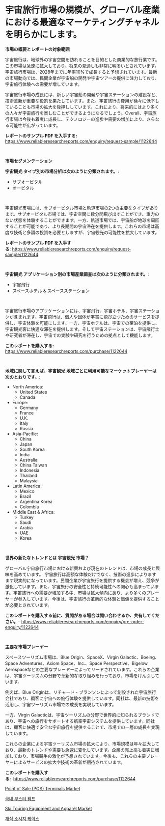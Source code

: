 <p><h1>宇宙旅行市場の規模が、グローバル産業における最適なマーケティングチャネルを明らかにします。</h1></p><p><strong>市場の概要とレポートの対象範囲</strong></p>
<p><p>宇宙旅行は、地球外の宇宙空間を訪れることを目的とした商業的な旅行業です。この市場は急速に拡大しており、将来の見通しも非常に明るいとされています。宇宙旅行市場は、2028年までに年率10%で成長すると予想されています。最新の市場動向では、民間企業が宇宙船の開発や宇宙ツアーの提供に注力しており、宇宙旅行体験への需要が増しています。</p><p>宇宙旅行市場の成長には、新しい宇宙船の開発や宇宙ステーションの建設など、技術革新が重要な役割を果たしています。また、宇宙旅行の費用が徐々に低下していることも市場の拡大を後押ししています。これにより、将来的にはより多くの人々が宇宙旅行を楽しむことができるようになるでしょう。Overall、宇宙旅行市場は今後も着実に成長し、テクノロジーの進歩や需要の増加により、さらなる可能性が広がっています。</p></p>
<p><strong>レポートのサンプル PDF を入手する:</strong> <a href="https://www.reliableresearchreports.com/enquiry/request-sample/1122644">https://www.reliableresearchreports.com/enquiry/request-sample/1122644</a></p>
<p>&nbsp;</p>
<p><strong>市場セグメンテーション</strong></p>
<p><strong>宇宙観光 タイプ別の市場分析は次のように分類されます。:</strong></p>
<p><ul><li>サブオービタル</li><li>オービタル</li></ul></p>
<p>&nbsp;</p>
<p><p>宇宙観光市場には、サブオービタル市場と軌道市場の2つの主要なタイプがあります。サブオービタル市場では、宇宙空間に数分間飛び出すことができ、重力のない状態を体験することができます。一方、軌道市場では、宇宙船が地球を周回することが可能であり、より長期間の宇宙滞在を提供します。これらの市場は高度な技術と多額の投資を必要としますが、宇宙観光の可能性を拡大しています。</p></p>
<p><strong>レポートのサンプル PDF を入手する:</strong>&nbsp;<a href="https://www.reliableresearchreports.com/enquiry/request-sample/1122644">https://www.reliableresearchreports.com/enquiry/request-sample/1122644</a></p>
<p>&nbsp;</p>
<p><strong> 宇宙観光 アプリケーション別の市場産業調査は次のように分類されます。:</strong></p>
<p><ul><li>宇宙飛行</li><li>スペースホテル & スペースステーション</li></ul></p>
<p>&nbsp;</p>
<p><p>宇宙旅行市場のアプリケーションには、宇宙飛行、宇宙ホテル、宇宙ステーションが含まれます。宇宙飛行は、個人や団体が宇宙に飛び立つためのサービスを提供し、宇宙体験を可能にします。一方、宇宙ホテルは、宇宙での宿泊を提供し、宇宙観光客に快適な滞在を提供します。そして宇宙ステーションは、宇宙飛行士や研究者が滞在し、宇宙での実験や研究を行うための拠点として機能します。</p></p>
<p><strong>このレポートを購入する:</strong>&nbsp; <a href="https://www.reliableresearchreports.com/purchase/1122644">https://www.reliableresearchreports.com/purchase/1122644</a></p>
<p>&nbsp;</p>
<p><strong>地域に関して言えば、宇宙観光 地域ごとに利用可能なマーケットプレーヤーは次のとおりです。:</strong></p>
<p><ul>
    <li>
        North America:
        <ul>
            <li>United States</li>
            <li>Canada</li>
        </ul>
    </li>
    <li>
        Europe:
        <ul>
            <li>Germany</li>
            <li>France</li>
            <li>U.K.</li>
            <li>Italy</li>
            <li>Russia</li>
        </ul>
    </li>
    <li>
        Asia-Pacific:
        <ul>
            <li>China</li>
            <li>Japan</li>
            <li>South Korea</li>
            <li>India</li>
            <li>Australia</li>
            <li>China Taiwan</li>
            <li>Indonesia</li>
            <li>Thailand</li>
            <li>Malaysia</li>
        </ul>
    </li>
    <li>
        Latin America:
        <ul>
            <li>Mexico</li>
            <li>Brazil</li>
            <li>Argentina Korea</li>
            <li>Colombia</li>
        </ul>
    </li>
    <li>
        Middle East & Africa:
        <ul>
            <li>Turkey</li>
            <li>Saudi</li>
            <li>Arabia</li>
            <li>UAE</li>
            <li>Korea</li>
        </ul>
    </li>
    </ul></p>
<p>&nbsp;</p>
<p><strong>世界の新たなトレンドとは 宇宙観光 市場？</strong></p>
<p><p>グローバル宇宙旅行市場における新興および現在のトレンドは、市場の成長と興味を高めています。 宇宙旅行は高額な体験だけでなく、技術の進歩によりますます現実的になっています。民間企業が宇宙旅行を提供する機会が増え、競争が激化しています。また、宇宙旅行の安全性と持続可能性への関心も高まっています。宇宙旅行への需要が増加する中、市場は拡大傾向にあり、より多くのプレーヤーが参入しています。今後は、宇宙旅行の革新的な体験と価値を提供することが必要とされています。</p></p>
<p><strong>このレポートを購入する前に、質問がある場合は問い合わせるか、共有してください。</strong>- <a href="https://www.reliableresearchreports.com/enquiry/pre-order-enquiry/1122644">https://www.reliableresearchreports.com/enquiry/pre-order-enquiry/1122644</a></p>
<p>&nbsp;</p>
<p><strong>主要な市場プレーヤー</strong></p>
<p><p>スペースツーリズム市場は、Blue Origin、SpaceX、Virgin Galactic、Boeing、Space Adventures、Axiom Space、Inc.、Space Perspective、Bigelow Aerospaceなどの主要なプレーヤーによってリードされています。これらの企業は、宇宙ツーリズムの分野で革新的な取り組みを行っており、市場をけん引しています。</p><p>例えば、Blue Originは、リチャード・ブランソンによって創設された宇宙旅行会社であり、顧客に宇宙への旅行体験を提供しています。同社は、最新の技術を活用し、宇宙ツーリズム市場での成長を実現しています。</p><p>一方、Virgin Galacticは、宇宙ツーリズムの分野で世界的に知られるブランドであり、宇宙への旅行をサポートする航空宇宙システムを提供しています。同社は、顧客に快適で安全な宇宙旅行を提供することで、市場での一層の成長を実現しています。</p><p>これらの企業による宇宙ツーリズム市場の拡大により、市場規模は年々拡大しており、最新のトレンドや需要も急速に変化しています。企業の売上高も着実に増加しており、市場競争の激化が予想されています。今後も、これらの主要プレーヤーによるサービスの拡大や技術の革新が期待されています。</p></p>
<p><strong>このレポートを購入する:</strong>&nbsp;&nbsp;<a href="https://www.reliableresearchreports.com/purchase/1122644">https://www.reliableresearchreports.com/purchase/1122644</a></p>
<p><p><a href="https://github.com/Alonsoolds3wq1d81czn8rbol/Market-Research-Report-List-1/blob/main/point-of-sale-pos-terminals-market.md">Point of Sale (POS) Terminals Market</a></p><p><a href="https://github.com/hzumrdvas204296/Market-Research-Report-List-1/blob/main/58704305847.md">국내 부스터 펌프</a></p><p><a href="https://github.com/yemakinde/Market-Research-Report-List-1/blob/main/ski-touring-equipment-and-apparel-market.md">Ski Touring Equipment and Apparel Market</a></p><p><a href="https://github.com/PhilToryphy7876567/Market-Research-Report-List-1/blob/main/84552735846.md">채식 소시지 케이스</a></p></p>